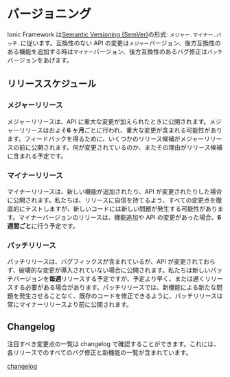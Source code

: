 # バージョニング

<!-- TOC goes here -->

Ionic Framework は<a href="https://semver.org/" target="_blank">Semantic Versioning (SemVer)</a>の形式: <code>メジャー.マイナー.パッチ.</code>に従います。互換性のない API の変更は<code>メジャー</code>バージョン、後方互換性のある機能を追加する時は<code>マイナー</code>バージョン、後方互換性のあるバグ修正は<code>パッチ</code>バージョンをあげます。

## リリーススケジュール

### メジャーリリース

メジャーリリースは、API に重大な変更が加えられたときに公開されます。メジャーリリースはおよそ**6 ヶ月**ごとに行われ、重大な変更が含まれる可能性があります。フィードバックを得るために、いくつかのリリース候補がメジャーリリースの前に公開されます。何が変更されているのか、またその理由がリリース候補に含まれる予定です。

### マイナーリリース

マイナーリリースは、新しい機能が追加されたり、API が変更されたりした場合に公開されます。私たちは、リリースに自信を持てるよう、すべての変更点を徹底的にテストしますが、新しいコードには新しい問題が発生する可能性があります。マイナーバージョンのリリースは、機能追加や API の変更があった場合、**6 週間ごと**に行う予定です。

### パッチリリース

パッチリリースは、バグフィックスが含まれているが、API が変更されておらず、破壊的な変更が導入されていない場合に公開されます。私たちは新しいパッチバージョンを**毎週**リリースする予定ですが、予定より早く、または遅くリリースする必要がある場合があります。パッチリリースでは、新機能による新たな問題を発生させることなく、既存のコードを修正できるように、パッチリリースは常にマイナーリリースより前に公開されます。

## Changelog

注目すべき変更点の一覧は changelog で確認することができます。これには、
各リリースでのすべてのバグ修正と新機能の一覧が含まれています。

<a href="https://github.com/ionic-team/ionic/blob/master/CHANGELOG.md" target="_blank">
  changelog
</a>
